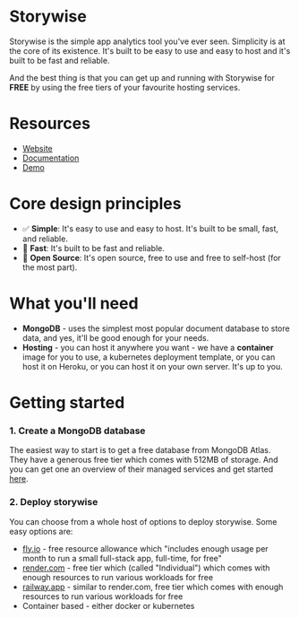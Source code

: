 # Storywise


Storywise is the simple app analytics tool you've ever seen. Simplicity is at the core of its existence. It's built to be easy to use and easy to host and it's built to be fast and reliable. 

And the best thing is that you can get up and running with Storywise for **FREE** by using the free tiers of your favourite hosting services.

# Resources

- [Website](https://joinstorywise.com)
- [Documentation](https://joinstorywise.com/docs)
- [Demo](https://demo.joinstorywise.com/admin)

# Core design principles

- ✅ **Simple**: It's easy to use and easy to host. It's built to be small, fast, and reliable.
- 🚀 **Fast**: It's built to be fast and reliable.
- 🫴 **Open Source**: It's open source, free to use and free to self-host (for the most part).


# What you'll need

- **MongoDB** - uses the simplest most popular document database to store data, and yes, it'll be good enough for your needs.
- **Hosting** - you can host it anywhere you want - we have a **container** image for you to use, a kubernetes deployment template, or you can host it on Heroku, or you can host it on your own server. It's up to you.

# Getting started

### 1. Create a MongoDB database

The easiest way to start is to get a free database from MongoDB Atlas. They have a generous free tier which comes with 512MB of storage. And you can get one an overview of their managed services and get started [here](https://www.mongodb.com/pricing).

### 2. Deploy storywise

You can choose from a whole host of options to deploy storywise. Some easy options are:
- [fly.io](https://fly.io/) - free resource allowance which "includes enough usage per month to run a small full-stack app, full-time, for free"
- [render.com](https://render.com/) - free tier which (called "Individual") which comes with enough resources to run various workloads for free
- [railway.app](https://railway.app/) - similar to render.com, free tier which comes with enough resources to run various workloads for free
- Container based - either docker or kubernetes

